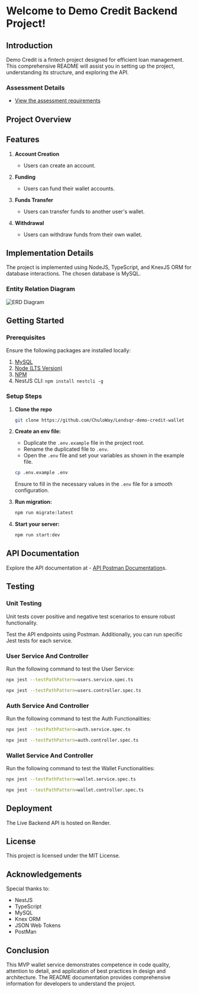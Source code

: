 # Welcome to Demo Credit Backend Project!

## Introduction

Demo Credit is a fintech project designed for efficient loan management. This comprehensive README will assist you in setting up the project, understanding its structure, and exploring the API.

### Assessment Details

- [View the assessment requirements](/task.md)

## Project Overview

## Features

1. **Account Creation**

   - Users can create an account.

2. **Funding**

   - Users can fund their wallet accounts.

3. **Funds Transfer**

   - Users can transfer funds to another user's wallet.

4. **Withdrawal**
   - Users can withdraw funds from their own wallet.

## Implementation Details

The project is implemented using NodeJS, TypeScript, and KnexJS ORM for database interactions. The chosen database is MySQL.

### Entity Relation Diagram

![ERD Diagram](https://raw.githubusercontent.com/ChuloWay/Lendsqr-demo-credit-wallet/main/src/utils/assets/erd.png)

## Getting Started

### Prerequisites

Ensure the following packages are installed locally:

1. [MySQL](https://dev.mysql.com/downloads/installer/)
2. [Node (LTS Version)](https://nodejs.org)
3. [NPM](https://docs.npmjs.com/downloading-and-installing-node-js-and-npm)
4. NestJS CLI: `npm install nestcli -g`

### Setup Steps

1. **Clone the repo**

   ```bash
   git clone https://github.com/ChuloWay/Lendsqr-demo-credit-wallet
   ```

2. **Create an env file:**

   - Duplicate the `.env.example` file in the project root.
   - Rename the duplicated file to `.env`.
   - Open the `.env` file and set your variables as shown in the example file.

   ```bash
   cp .env.example .env
   ```

   Ensure to fill in the necessary values in the `.env` file for a smooth configuration.

3. **Run migration:**

   ```bash
   npm run migrate:latest
   ```

4. **Start your server:**

   ```bash
   npm run start:dev
   ```

## API Documentation

Explore the API documentation at - [API Postman Documentation](https://documenter.getpostman.com/view/25293109/2s9YXiZgtX)s.

## Testing

### Unit Testing

Unit tests cover positive and negative test scenarios to ensure robust functionality.

Test the API endpoints using Postman. Additionally, you can run specific Jest tests for each service.

### User Service And Controller

Run the following command to test the User Service:

```bash
npx jest --testPathPattern=users.service.spec.ts
```

```bash
npx jest --testPathPattern=users.controller.spec.ts
```

### Auth Service And Controller

Run the following command to test the Auth Functionalities:

```bash
npx jest --testPathPattern=auth.service.spec.ts
```

```bash
npx jest --testPathPattern=auth.controller.spec.ts
```

### Wallet Service And Controller

Run the following command to test the Wallet Functionalities:

```bash
npx jest --testPathPattern=wallet.service.spec.ts
```

```bash
npx jest --testPathPattern=wallet.controller.spec.ts
```

## Deployment

The Live Backend API is hosted on Render.

## License

This project is licensed under the MIT License.

## Acknowledgements

Special thanks to:

- NestJS
- TypeScript
- MySQL
- Knex ORM
- JSON Web Tokens
- PostMan

## Conclusion

This MVP wallet service demonstrates competence in code quality, attention to detail, and application of best practices in design and architecture. The README documentation provides comprehensive information for developers to understand the project.
